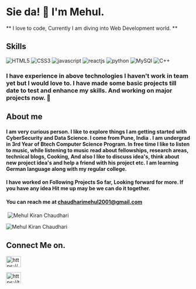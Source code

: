 # Sie da! 👋 I'm Mehul.

** I love to code, Currently I am diving into Web Development world. **

## Skills 

![HTML5](https://img.icons8.com/color/96/000000/html-5.png "HTML5") ![CSS3](https://img.icons8.com/color/96/000000/css3.png "CSS3") ![javascript](https://img.icons8.com/color/96/000000/javascript.png "Javascript")  ![reactjs](https://img.icons8.com/plasticine/100/000000/react.png "ReactJs")  ![python](https://img.icons8.com/color/96/000000/python.png "Python") ![MySQl](https://img.icons8.com/ios/100/4a90e2/mysql-logo.png "MySQL") ![C++](https://img.icons8.com/color/100/4a90e2/c-plus-plus-logo.png "C++") 

###  I have experience in above technologies I haven't work in team yet but I would love to. I have made some basic projects till date to test and enhance my skills. And working on major projects now. 🖖


## About me 
#### I am very curious person. I like to explore things I am getting started with CyberSecurity and Data Science. I come from Pune, India . I am undergrad in 3rd Year of Btech Computer Science Program. In free time I like to listen to music, while listening to music read about fellowships, research areas, technical blogs, Cooking, And also I like to discuss idea's, think about new project idea's and help a friend with his project etc. I am learning German language along with my regular college.

#### I have worked on Following Projects So far, Looking forward for more. If you have any idea Hit me up may be we can do it together.

#### You can reach me at [chaudharimehul2001@gmail.com](mailTo:chaudharimehul2001@gmail.com) 

<p>&nbsp;<img align="center" src="https://github-readme-stats.vercel.app/api?username=mehulkchaudhari&show_icons=true&locale=en" alt="Mehul Kiran Chaudhari" /></p>

<p><img align="center" src="https://github-readme-streak-stats.herokuapp.com/?user=mehulkchaudhari&" alt="Mehul Kiran Chaudhari" /></p>

## Connect Me on.
<a href="https://linkedin.com/in/https://www.linkedin.com/in/mehul-chaudhari-3367b6174/" target="blank"><img align="center" src="https://cdn.jsdelivr.net/npm/simple-icons@3.0.1/icons/linkedin.svg" alt="https://www.linkedin.com/in/mehul-chaudhari-3367b6174/" height="30" width="40" /></a>
</p>

<a href="https://twitter.com/https://twitter.com/MehulKChaudhari" target="blank"><img align="center" src= "https://icons8.com/icon/5MQ0gPAYYx7a/twitter"  alt="https://twitter.com/MehulKChaudhari" height="30" width="40" /></a>
</p>

